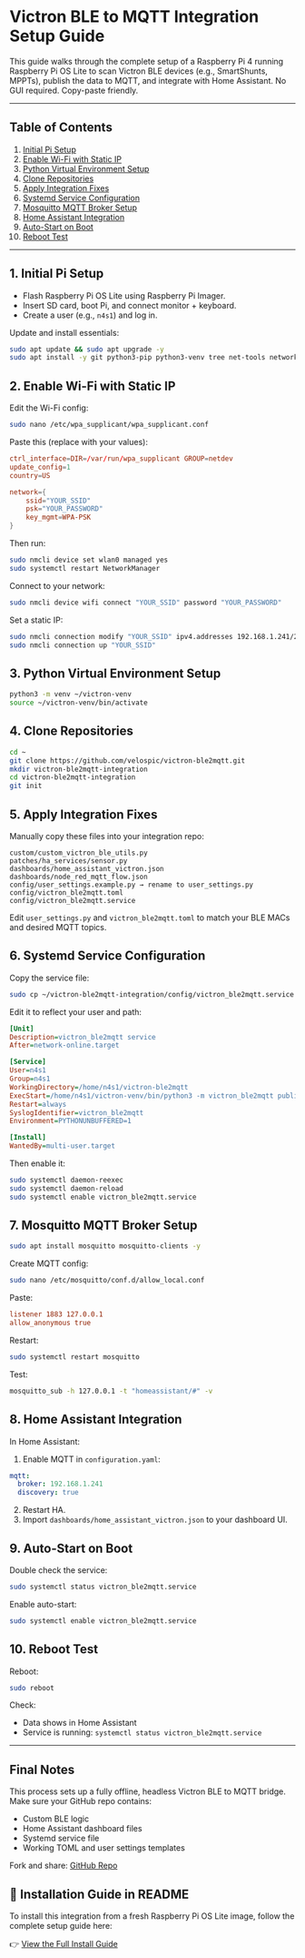 # Victron BLE to MQTT Integration Setup Guide

This guide walks through the complete setup of a Raspberry Pi 4 running Raspberry Pi OS Lite to scan Victron BLE devices (e.g., SmartShunts, MPPTs), publish the data to MQTT, and integrate with Home Assistant. No GUI required. Copy-paste friendly.

---

## Table of Contents

1. [Initial Pi Setup](#1-initial-pi-setup)
2. [Enable Wi-Fi with Static IP](#2-enable-wi-fi-with-static-ip)
3. [Python Virtual Environment Setup](#3-python-virtual-environment-setup)
4. [Clone Repositories](#4-clone-repositories)
5. [Apply Integration Fixes](#5-apply-integration-fixes)
6. [Systemd Service Configuration](#6-systemd-service-configuration)
7. [Mosquitto MQTT Broker Setup](#7-mosquitto-mqtt-broker-setup)
8. [Home Assistant Integration](#8-home-assistant-integration)
9. [Auto-Start on Boot](#9-auto-start-on-boot)
10. [Reboot Test](#10-reboot-test)

---

## 1. Initial Pi Setup

* Flash Raspberry Pi OS Lite using Raspberry Pi Imager.
* Insert SD card, boot Pi, and connect monitor + keyboard.
* Create a user (e.g., `n4s1`) and log in.

Update and install essentials:

```bash
sudo apt update && sudo apt upgrade -y
sudo apt install -y git python3-pip python3-venv tree net-tools network-manager
```

## 2. Enable Wi-Fi with Static IP

Edit the Wi-Fi config:

```bash
sudo nano /etc/wpa_supplicant/wpa_supplicant.conf
```

Paste this (replace with your values):

```conf
ctrl_interface=DIR=/var/run/wpa_supplicant GROUP=netdev
update_config=1
country=US

network={
    ssid="YOUR_SSID"
    psk="YOUR_PASSWORD"
    key_mgmt=WPA-PSK
}
```

Then run:

```bash
sudo nmcli device set wlan0 managed yes
sudo systemctl restart NetworkManager
```

Connect to your network:

```bash
sudo nmcli device wifi connect "YOUR_SSID" password "YOUR_PASSWORD"
```

Set a static IP:

```bash
sudo nmcli connection modify "YOUR_SSID" ipv4.addresses 192.168.1.241/24 ipv4.gateway 192.168.1.1 ipv4.dns 1.1.1.1 ipv4.method manual
sudo nmcli connection up "YOUR_SSID"
```

## 3. Python Virtual Environment Setup

```bash
python3 -m venv ~/victron-venv
source ~/victron-venv/bin/activate
```

## 4. Clone Repositories

```bash
cd ~
git clone https://github.com/velospic/victron-ble2mqtt.git
mkdir victron-ble2mqtt-integration
cd victron-ble2mqtt-integration
git init
```

## 5. Apply Integration Fixes

Manually copy these files into your integration repo:

```
custom/custom_victron_ble_utils.py
patches/ha_services/sensor.py
dashboards/home_assistant_victron.json
dashboards/node_red_mqtt_flow.json
config/user_settings.example.py → rename to user_settings.py
config/victron_ble2mqtt.toml
config/victron_ble2mqtt.service
```

Edit `user_settings.py` and `victron_ble2mqtt.toml` to match your BLE MACs and desired MQTT topics.

## 6. Systemd Service Configuration

Copy the service file:

```bash
sudo cp ~/victron-ble2mqtt-integration/config/victron_ble2mqtt.service /etc/systemd/system/
```

Edit it to reflect your user and path:

```ini
[Unit]
Description=victron_ble2mqtt service
After=network-online.target

[Service]
User=n4s1
Group=n4s1
WorkingDirectory=/home/n4s1/victron-ble2mqtt
ExecStart=/home/n4s1/victron-venv/bin/python3 -m victron_ble2mqtt publish-loop
Restart=always
SyslogIdentifier=victron_ble2mqtt
Environment=PYTHONUNBUFFERED=1

[Install]
WantedBy=multi-user.target
```

Then enable it:

```bash
sudo systemctl daemon-reexec
sudo systemctl daemon-reload
sudo systemctl enable victron_ble2mqtt.service
```

## 7. Mosquitto MQTT Broker Setup

```bash
sudo apt install mosquitto mosquitto-clients -y
```

Create MQTT config:

```bash
sudo nano /etc/mosquitto/conf.d/allow_local.conf
```

Paste:

```conf
listener 1883 127.0.0.1
allow_anonymous true
```

Restart:

```bash
sudo systemctl restart mosquitto
```

Test:

```bash
mosquitto_sub -h 127.0.0.1 -t "homeassistant/#" -v
```

## 8. Home Assistant Integration

In Home Assistant:

1. Enable MQTT in `configuration.yaml`:

```yaml
mqtt:
  broker: 192.168.1.241
  discovery: true
```

2. Restart HA.
3. Import `dashboards/home_assistant_victron.json` to your dashboard UI.

## 9. Auto-Start on Boot

Double check the service:

```bash
sudo systemctl status victron_ble2mqtt.service
```

Enable auto-start:

```bash
sudo systemctl enable victron_ble2mqtt.service
```

## 10. Reboot Test

Reboot:

```bash
sudo reboot
```

Check:

* Data shows in Home Assistant
* Service is running: `systemctl status victron_ble2mqtt.service`

---

## Final Notes

This process sets up a fully offline, headless Victron BLE to MQTT bridge.
Make sure your GitHub repo contains:

* Custom BLE logic
* Home Assistant dashboard files
* Systemd service file
* Working TOML and user settings templates

Fork and share: [GitHub Repo](https://github.com/curtalfrey/victron-ble2mqtt-integration)

## 📄 Installation Guide in README

To install this integration from a fresh Raspberry Pi OS Lite image, follow the complete setup guide here:

👉 [View the Full Install Guide](https://github.com/curtalfrey/victron-ble2mqtt-integration/blob/main/Victron_BLE_to_MQTT_Integration_Setup_Guide.md)

